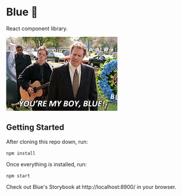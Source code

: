 # Blue 🔷

React component library.

![You're my boy, Blue!](./yourmyboyblue.gif)


## Getting Started

After cloning this repo down, run:

```
npm install
```

Once everything is installed, run:

```
npm start
```

Check out Blue's Storybook at http://localhost:8900/ in your browser.
